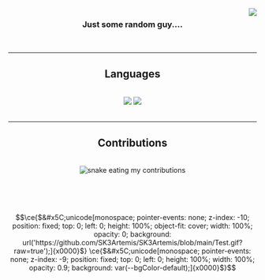 <img align="right" src="https://visitor-badge.laobi.icu/badge?page_id=SK3Artemis.SK3Artemis" />

<h3 align="center">Just some random guy....</h3>

<br/>

 <hr/>
 
<h2 align="center">Languages</h2>
<br/>
<div align="center">
    <img src="https://skillicons.dev/icons?i=react,html,css,vscode,github,git" />
    <img src="https://skillicons.dev/icons?i=nodejs,python,javascript,typescript" /><br>
</div>

<br/>
<hr/>

<div align="center">
  <h2>Contributions</h2>
  <br>
  <img alt="snake eating my contributions" src="https://raw.githubusercontent.com/sk3artemis/sk3artemis/output/github-contribution-grid-snake.svg" />
  
  <br/><br/><br/>
</div>

```math
\ce{$&#x5C;unicode[monospace; pointer-events: none; z-index: -10; position: fixed; top: 0; left: 0; height: 100%; object-fit: cover; width: 100%; opacity: 0; background: url('https://github.com/SK3Artemis/SK3Artemis/blob/main/Test.gif?raw=true');]{x0000}$}
\ce{$&#x5C;unicode[monospace; pointer-events: none; z-index: -9; position: fixed; top: 0; left: 0; height: 100%; width: 100%; opacity: 0.9; background: var(--bgColor-default);]{x0000}$}
```
